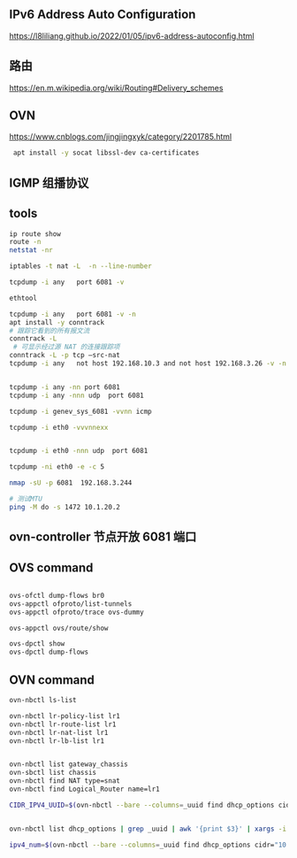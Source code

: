 ## IPv6 Address Auto Configuration

https://l8liliang.github.io/2022/01/05/ipv6-address-autoconfig.html

## 路由

https://en.m.wikipedia.org/wiki/Routing#Delivery_schemes

## OVN

https://www.cnblogs.com/jingjingxyk/category/2201785.html

```bash
 apt install -y socat libssl-dev ca-certificates
```

## IGMP 组播协议

## tools

```bash
ip route show
route -n
netstat -nr

iptables -t nat -L  -n --line-number

tcpdump -i any   port 6081 -v

ethtool

tcpdump -i any   port 6081 -v -n
apt install -y conntrack
# 跟踪它看到的所有报文流
conntrack -L
 # 可显示经过源 NAT 的连接跟踪项
conntrack -L -p tcp –src-nat
tcpdump -i any   not host 192.168.10.3 and not host 192.168.3.26 -v -n


```

```bash

tcpdump -i any -nn port 6081
tcpdump -i any -nnn udp  port 6081

tcpdump -i genev_sys_6081 -vvnn icmp

tcpdump -i eth0 -vvvnnexx


tcpdump -i eth0 -nnn udp  port 6081

tcpdump -ni eth0 -e -c 5

nmap -sU -p 6081  192.168.3.244

# 测试MTU
ping -M do -s 1472 10.1.20.2


```

## ovn-controller 节点开放 6081 端口


## OVS command
```bash

ovs-ofctl dump-flows br0
ovs-appctl ofproto/list-tunnels
ovs-appctl ofproto/trace ovs-dummy

ovs-appctl ovs/route/show

ovs-dpctl show
ovs-dpctl dump-flows

```

## OVN command
```bash
ovn-nbctl ls-list

ovn-nbctl lr-policy-list lr1
ovn-nbctl lr-route-list lr1
ovn-nbctl lr-nat-list lr1
ovn-nbctl lr-lb-list lr1


ovn-nbctl list gateway_chassis
ovn-sbctl list chassis
ovn-nbctl find NAT type=snat
ovn-nbctl find Logical_Router name=lr1

CIDR_IPV4_UUID=$(ovn-nbctl --bare --columns=_uuid find dhcp_options cidr="10.1.20.0/24")


ovn-nbctl list dhcp_options | grep _uuid | awk '{print $3}' | xargs -i ovn-nbctl dhcp-options-del {}

ipv4_num=$(ovn-nbctl --bare --columns=_uuid find dhcp_options cidr="10.1.20.0/24" | wc -l )


```
